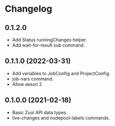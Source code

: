 # Changelog

## 0.1.2.0

- Add Status runningChanges helper.
- Add wait-for-result sub command.

## 0.1.1.0 (2022-03-31)

- Add variables to JobConfig and ProjectConfig.
- job-vars command.
- Allow aeson 2

## 0.1.0.0 (2021-02-18)

- Basic Zuul API data types.
- live-changes and nodepool-labels commands.
